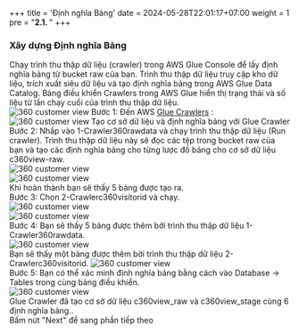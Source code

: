 +++
title = 'Định nghĩa Bảng'
date = 2024-05-28T22:01:17+07:00
weight = 1
pre = "<b>2.1. </b>"
+++

### Xây dựng Định nghĩa Bảng  
Chạy trình thu thập dữ liệu (crawler) trong AWS Glue Console để lấy định nghĩa bảng từ bucket raw của bạn. Trình thu thập dữ liệu truy cập kho dữ liệu, trích xuất siêu dữ liệu và tạo định nghĩa bảng trong AWS Glue Data Catalog. Bảng điều khiển Crawlers trong AWS Glue hiển thị trạng thái và số liệu từ lần chạy cuối của trình thu thập dữ liệu.  
![360 customer view](https://vuha7394.github.io/workshop-aws2/images/assets/31.png)
Bước 1: Đến AWS [Glue Crawlers](https://us-west-2.console.aws.amazon.com/glue/home?region=us-west-2#catalog:tab=crawlers) :  
![360 customer view](https://vuha7394.github.io/workshop-aws2/images/assets/32.png)
Tạo cơ sở dữ liệu và định nghĩa bảng với Glue Crawler  
Bước 2: Nhấp vào 1-Crawler360rawdata và chạy trình thu thập dữ liệu (Run crawler). Trình thu thập dữ liệu này sẽ đọc các tệp trong bucket raw của bạn và tạo các định nghĩa bảng cho từng lược đồ bảng cho cơ sở dữ liệu c360view-raw.  
![360 customer view](https://vuha7394.github.io/workshop-aws2/images/assets/33.png)  
![360 customer view](https://vuha7394.github.io/workshop-aws2/images/assets/34.png)  
Khi hoàn thành bạn sẽ thấy 5 bảng được tạo ra.  
Bước 3: Chọn 2-Crawlerc360visitorid và chạy.  
![360 customer view](https://vuha7394.github.io/workshop-aws2/images/assets/35.png)  
![360 customer view](https://vuha7394.github.io/workshop-aws2/images/assets/36.png)  
Bước 4: Bạn sẽ thấy 5 bảng được thêm bởi trình thu thập dữ liệu 1-Crawler360rawdata.  
![360 customer view](https://vuha7394.github.io/workshop-aws2/images/assets/37.png)  
Bạn sẽ thấy một bảng được thêm bởi trình thu thập dữ liệu 2-Crawlerc360visitorid.
![360 customer view](https://vuha7394.github.io/workshop-aws2/images/assets/38.png)  
Bước 5: Bạn có thể xác minh định nghĩa bảng bằng cách vào Database -> Tables trong cùng bảng điều khiển.  
![360 customer view](https://vuha7394.github.io/workshop-aws2/images/assets/39.png)  
Glue Crawler đã tạo cơ sở dữ liệu c360view_raw và c360view_stage cùng 6 định nghĩa bảng..  
Bấm nút "Next" để sang phần tiếp theo  